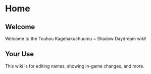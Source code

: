 # Home
## Welcome
Welcome to the Touhou Kagehakuchuumu ~ Shadow Daydream wiki!
## Your Use
This wiki is for editing names, showing in-game changes, and more.
